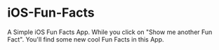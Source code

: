 # iOS-Fun-Facts
A Simple iOS Fun Facts App.
While you click on "Show me another Fun Fact". You'll find some new cool Fun Facts in this App.
